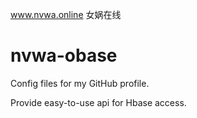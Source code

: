 
www.nvwa.online 女娲在线

# nvwa-obase
Config files for my GitHub profile.

Provide easy-to-use api for Hbase access.
